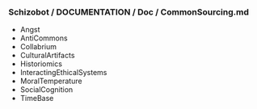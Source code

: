 ### Schizobot / DOCUMENTATION / Doc / CommonSourcing.md
* Angst
* AntiCommons
* Collabrium
* CulturalArtifacts
* Historiomics
* InteractingEthicalSystems
* MoralTemperature
* SocialCognition
* TimeBase
